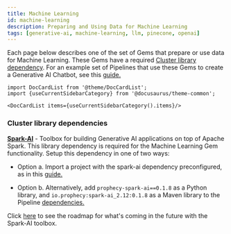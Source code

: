 ```yaml
---
title: Machine Learning
id: machine-learning
description: Preparing and Using Data for Machine Learning
tags: [generative-ai, machine-learning, llm, pinecone, openai]
---
```


Each page below describes one of the set of Gems that prepare or use data for Machine Learning. These Gems have a required [Cluster library dependency](/docs/Spark/gems/machine-learning/machine-learning.md#cluster-library-dependencies). For an example set of Pipelines that use these Gems to create a Generative AI Chatbot, see this [guide.](/docs/getting-started/genaichatbot.md)

```mdx-code-block
import DocCardList from '@theme/DocCardList';
import {useCurrentSidebarCategory} from '@docusaurus/theme-common';

<DocCardList items={useCurrentSidebarCategory().items}/>
```

### Cluster library dependencies

[**Spark-AI**](https://github.com/prophecy-io/spark-ai/tree/main) - Toolbox for building Generative AI applications on top of Apache Spark. This library dependency is required for the Machine Learning Gem functionality. Setup this dependency in one of two ways:

- Option a. Import a project with the spark-ai dependency preconfigured, as in this [guide.](/docs/getting-started/genaichatbot.md#1c-load-the-git-repository)

- Option b. Alternatively, add `prophecy-spark-ai==0.1.8` as a Python library, and `io.prophecy:spark-ai_2.12:0.1.8` as a Maven library to the Pipeline [dependencies.](/docs/extensibility/dependencies/spark-dependencies.md#add-dependency)

Click [here](https://github.com/prophecy-io/spark-ai/tree/main#roadmap) to see the roadmap for what's coming in the future with the Spark-AI toolbox.
